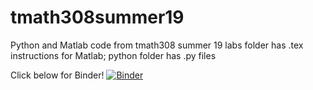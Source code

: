 # tmath308summer19
Python and Matlab code from tmath308 summer 19
labs folder has .tex instructions for Matlab; python folder has .py files

Click below for Binder! 
[![Binder](https://mybinder.org/badge_logo.svg)](https://mybinder.org/v2/gh/yajuna/tmath308summer19/master)

